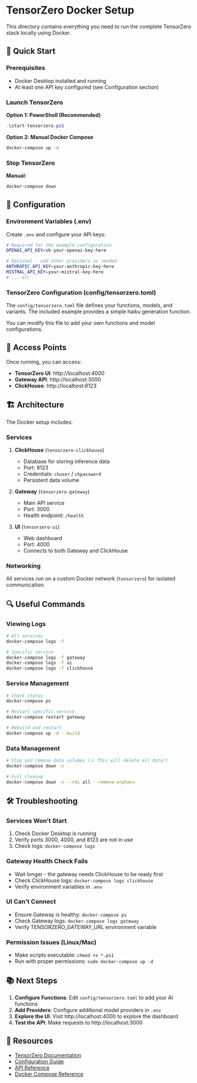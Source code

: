 # TensorZero Docker Setup

This directory contains everything you need to run the complete TensorZero stack locally using Docker.

## 🚀 Quick Start

### Prerequisites
- Docker Desktop installed and running
- At least one API key configured (see Configuration section)

### Launch TensorZero

**Option 1: PowerShell (Recommended)**
```powershell
.\start-tensorzero.ps1
```

**Option 2: Manual Docker Compose**
```bash
docker-compose up -d
```

### Stop TensorZero

**Manual:**
```bash
docker-compose down
```

## 🔧 Configuration

### Environment Variables (.env)
Create `.env` and configure your API keys:

```bash
# Required for the example configuration
OPENAI_API_KEY=sk-your-openai-key-here

# Optional - add other providers as needed
ANTHROPIC_API_KEY=your-anthropic-key-here
MISTRAL_API_KEY=your-mistral-key-here
# ... etc
```

### TensorZero Configuration (config/tensorzero.toml)
The `config/tensorzero.toml` file defines your functions, models, and variants. The included example provides a simple haiku generation function.

You can modify this file to add your own functions and model configurations.

## 📍 Access Points

Once running, you can access:

- **TensorZero UI**: http://localhost:4000
- **Gateway API**: http://localhost:3000
- **ClickHouse**: http://localhost:8123

## 🏗️ Architecture

The Docker setup includes:

### Services
1. **ClickHouse** (`tensorzero-clickhouse`)
   - Database for storing inference data
   - Port: 8123
   - Credentials: `chuser` / `chpassword`
   - Persistent data volume

2. **Gateway** (`tensorzero-gateway`)
   - Main API service
   - Port: 3000
   - Health endpoint: `/health`

3. **UI** (`tensorzero-ui`)
   - Web dashboard
   - Port: 4000
   - Connects to both Gateway and ClickHouse

### Networking
All services run on a custom Docker network (`tensorzero`) for isolated communication.

## 🔍 Useful Commands

### Viewing Logs
```bash
# All services
docker-compose logs -f

# Specific service
docker-compose logs -f gateway
docker-compose logs -f ui
docker-compose logs -f clickhouse
```

### Service Management
```bash
# Check status
docker-compose ps

# Restart specific service
docker-compose restart gateway

# Rebuild and restart
docker-compose up -d --build
```

### Data Management
```bash
# Stop and remove data volumes (⚠️ This will delete all data!)
docker-compose down -v

# Full cleanup
docker-compose down -v --rmi all --remove-orphans
```

## 🛠️ Troubleshooting

### Services Won't Start
1. Check Docker Desktop is running
2. Verify ports 3000, 4000, and 8123 are not in use
3. Check logs: `docker-compose logs`

### Gateway Health Check Fails
- Wait longer - the gateway needs ClickHouse to be ready first
- Check ClickHouse logs: `docker-compose logs clickhouse`
- Verify environment variables in `.env`

### UI Can't Connect
- Ensure Gateway is healthy: `docker-compose ps`
- Check Gateway logs: `docker-compose logs gateway`
- Verify TENSORZERO_GATEWAY_URL environment variable

### Permission Issues (Linux/Mac)
- Make scripts executable: `chmod +x *.ps1`
- Run with proper permissions: `sudo docker-compose up -d`

## 📚 Next Steps

1. **Configure Functions**: Edit `config/tensorzero.toml` to add your AI functions
2. **Add Providers**: Configure additional model providers in `.env`
3. **Explore the UI**: Visit http://localhost:4000 to explore the dashboard
4. **Test the API**: Make requests to http://localhost:3000

## 🔗 Resources

- [TensorZero Documentation](https://www.tensorzero.com/docs)
- [Configuration Guide](https://www.tensorzero.com/docs/gateway/configuration)
- [API Reference](https://www.tensorzero.com/docs/gateway/api)
- [Docker Compose Reference](https://docs.docker.com/compose/)
